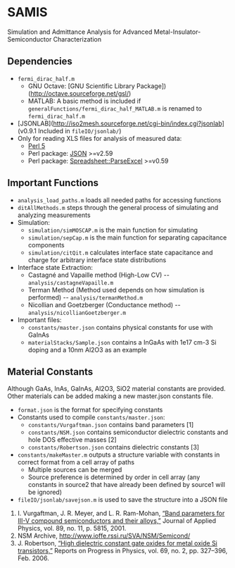 SAMIS
=====

Simulation and Admittance Analysis for Advanced Metal-Insulator-Semiconductor Characterization


Dependencies
------------

* `fermi_dirac_half.m`
    + GNU Octave: [GNU Scientific Library Package])(http://octave.sourceforge.net/gsl/)
    + MATLAB: A basic method is included if `generalFunctions/fermi_dirac_half_MATLAB.m` is renamed to `fermi_dirac_half.m`
* [JSONLAB](http://iso2mesh.sourceforge.net/cgi-bin/index.cgi?jsonlab] (v0.9.1 Included in `fileIO/jsonlab/`)
* Only for reading XLS files for analysis of measured data:
    + [Perl 5](http://perl.org)
    + Perl package: [JSON](http://search.cpan.org/dist/JSON/) >=v2.59
    + Perl package: [Spreadsheet::ParseExcel](http://search.cpan.org/dist/Spreadsheet-ParseExcel/) >=v0.59

Important Functions
-------------------
* `analysis_load_paths.m` loads all needed paths for accessing functions
* `ditAllMethods.m` steps through the general process of simulating and analyzing measurements
* Simulation:
    + `simulation/simMOSCAP.m` is the main function for simulating
    + `simulation/sepCap.m` is the main function for separating capacitance components
    + `simulation/citQit.m` calculates interface state capacitance and charge for arbitrary interface state distributions
* Interface state Extraction:
    + Castagné and Vapaille method (High-Low CV) -- `analysis/castagneVapaille.m`
    + Terman Method (Method used depends on how simulation is performed) -- `analysis/termanMethod.m`
    + Nicollian and Goetzberger (Conductance method) -- `analysis/nicollianGoetzberger.m`
* Important files:
    + `constants/master.json` contains physical constants for use with GaInAs
    + `materialStacks/Sample.json` contains a InGaAs with 1e17 cm-3 Si doping and a 10nm Al2O3 as an example

Material Constants
------------------

Although GaAs, InAs, GaInAs, Al2O3, SiO2 material constants are provided. Other materials can be added making a new master.json constants file.

* `format.json` is the format for specifying constants
* Constants used to compile `constants/master.json`:
    + `constants/Vurgaftman.json` contains band parameters [1]
    + `constants/NSM.json` contains semiconductor dielectric constants and hole DOS effective masses [2]
    + `constants/Robertson.json` contains dielectric constants [3]
* `constants/makeMaster.m` outputs a structure variable with constants in correct format from a cell array of paths
    + Multiple sources can be merged
    + Source preference is determined by order in cell array (any constants in source2 that have already been defined by source1 will be ignored)
* `fileIO/jsonlab/savejson.m` is used to save the structure into a JSON file

1. I. Vurgaftman, J. R. Meyer, and L. R. Ram-Mohan, [“Band parameters for III-V compound semiconductors and their alloys,”](http://dx.doi.org/10.1063/1.1368156) Journal of Applied Physics, vol. 89, no. 11, p. 5815, 2001.
2. NSM Archive, http://www.ioffe.rssi.ru/SVA/NSM/Semicond/
3. J. Robertson, [“High dielectric constant gate oxides for metal oxide Si transistors,”](http://dx.doi.org/10.1088/0034-4885/69/2/R02) Reports on Progress in Physics, vol. 69, no. 2, pp. 327–396, Feb. 2006.

